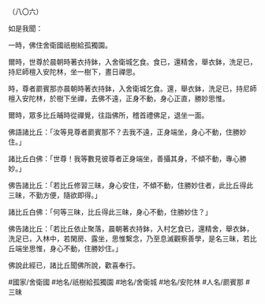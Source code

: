 （八〇六）

如是我聞：

一時，佛住舍衛國祇樹給孤獨園。

爾時，世尊於晨朝時著衣持鉢，入舍衛城乞食。食已，還精舍，舉衣鉢，洗足已，持尼師檀入安陀林，坐一樹下，晝日禪思。

時，尊者罽賓那亦晨朝時著衣持鉢，入舍衛城乞食。還，舉衣鉢，洗足已，持尼師檀入安陀林，於樹下坐禪，去佛不遠，正身不動，身心正直，勝妙思惟。

爾時，眾多比丘晡時從禪覺，往詣佛所，稽首禮佛足，退坐一面。

佛語諸比丘：「汝等見尊者罽賓那不？去我不遠，正身端坐，身心不動，住勝妙住。」

諸比丘白佛：「世尊！我等數見彼尊者正身端坐，善攝其身，不傾不動，專心勝妙。」

佛告諸比丘：「若比丘修習三昧，身心安住，不傾不動，住勝妙住者，此比丘得此三昧，不勤方便，隨欲即得。」

諸比丘白佛：「何等三昧，比丘得此三昧，身心不動，住勝妙住？」

佛告諸比丘：「若比丘依止聚落，晨朝著衣持鉢，入村乞食已，還精舍，舉衣鉢，洗足已，入林中，若閑房、露坐，思惟繫念，乃至息滅觀察善學，是名三昧，若比丘端坐思惟，身心不動，住勝妙住。」

佛說此經已，諸比丘聞佛所說，歡喜奉行。

#國家/舍衛國
#地名/祇樹給孤獨園
#地名/舍衛城
#地名/安陀林
#人名/罽賓那
#三昧
